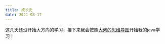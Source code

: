 ```yaml
---
title: 成长史
date: 2021-08-17
---
```


这几天还没开始大方向的学习，接下来我会按照[大佬的思维导图](https://www.pdai.tech/)开始我的java学习！